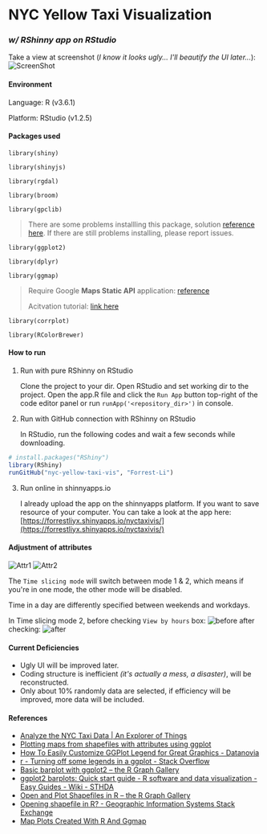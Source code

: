 # NYC Yellow Taxi Visualization
### *w/ RShinny app on RStudio*

Take a view at screenshot (*I know it looks ugly... I'll beautify the UI later...*): 
![ScreenShot](https://i.imgur.com/lRpA1f8.png)

#### Environment
Language: R (v3.6.1)

Platform: RStudio (v1.2.5)

#### Packages used
`library(shiny)`

`library(shinyjs)`

`library(rgdal)`

`library(broom)`

`library(gpclib)`
> There are some problems installling this package, solution [reference here](http://tlocoh.r-forge.r-project.org/manual_install.html). If there are still problems installing, please report issues.

`library(ggplot2)`

`library(dplyr)`

`library(ggmap)` 
> Require Google **Maps Static API** application: [reference](https://console.cloud.google.com/apis/library/static-maps-backend.googleapis.com?project=digital-arbor-241501)
> 
> Acitvation tutorial: [link here](https://www.littlemissdata.com/blog/maps)

`library(corrplot)`

`library(RColorBrewer)`

#### How to run
1. Run with pure RShinny on RStudio

    Clone the project to your dir. Open RStudio and set working dir to the project. Open the app.R file and click the `Run App` button top-right of the code editor panel or run `runApp('<repository_dir>')` in console. 

2. Run with GitHub connection with RShinny on RStudio

    In RStudio, run the following codes and wait a few seconds while downloading. 

``` R
# install.packages("RShiny")
library(RShiny)
runGitHub("nyc-yellow-taxi-vis", "Forrest-Li")
```

3. Run online in shinnyapps.io

    I already upload the app on the shinnyapps platform. If you want to save resource of your computer. You can take a look at the app here: [https://forrestliyx.shinyapps.io/nyctaxivis/](https://forrestliyx.shinyapps.io/nyctaxivis/) 

#### Adjustment of attributes
![Attr1](https://i.imgur.com/do84rpe.png)
![Attr2](https://i.imgur.com/nEcUlB1.png)

The `Time slicing mode` will switch between mode 1 & 2, which means if you're in one mode, the other mode will be disabled. 

Time in a day are differently specified between weekends and workdays.

In Time slicing mode 2, 
before checking `View by hours` box:
![before](https://i.imgur.com/GNdvfI3.png)
after checking:
![after](https://i.imgur.com/VNYFhBb.png)

#### Current Deficiencies
* Ugly UI will be improved later.
* Coding structure is inefficient *(it's actually a mess, a disaster)*, will be reconstructed.
* Only about 10% randomly data are selected, if efficiency will be improved, more data will be included. 

#### References
* [Analyze the NYC Taxi Data | An Explorer of Things](https://chih-ling-hsu.github.io/2018/05/14/NYC)
* [Plotting maps from shapefiles with attributes using ggplot](https://rpubs.com/huanfaChen/ggplotShapefile)
* [How To Easily Customize GGPlot Legend for Great Graphics - Datanovia](https://www.datanovia.com/en/blog/ggplot-legend-title-position-and-labels/#change-legend-title)
* [r - Turning off some legends in a ggplot - Stack Overflow](https://stackoverflow.com/questions/14604435/turning-off-some-legends-in-a-ggplot)
* [Basic barplot with ggplot2 – the R Graph Gallery](https://www.r-graph-gallery.com/218-basic-barplots-with-ggplot2.html)
* [ggplot2 barplots: Quick start guide - R software and data visualization - Easy Guides - Wiki - STHDA](http://www.sthda.com/english/wiki/ggplot2-barplots-quick-start-guide-r-software-and-data-visualization)
* [Open and Plot Shapefiles in R – the R Graph Gallery](https://www.r-graph-gallery.com/168-load-a-shape-file-into-r.html)
* [Opening shapefile in R? - Geographic Information Systems Stack Exchange](https://gis.stackexchange.com/questions/19064/opening-shapefile-in-r)
* [Map Plots Created With R And Ggmap](https://www.littlemissdata.com/blog/maps)